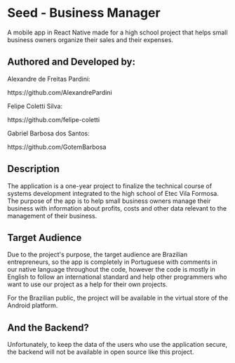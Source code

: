 # Seed - Business Manager
<p>A mobile app in React Native made for a high school project that helps small business owners organize their sales and their expenses.</p>

## Authored and Developed by: 
<p>Alexandre de Freitas Pardini:</p>
<p>https://github.com/AlexandrePardini</p>

<p>Felipe Coletti Silva:</p>
<p>https://github.com/felipe-coletti</p>

<p>Gabriel Barbosa dos Santos:</p>
<p>https://github.com/GotemBarbosa</p>

## Description
<p>The application is a one-year project to finalize the technical course of systems development integrated to the high school of Etec Vila Formosa. The purpose of the app is to help small business owners manage their business with information about profits, costs and other data relevant to the management of their business.</p> 

## Target Audience
<p>Due to the project's purpose, the target audience are Brazilian entrepreneurs, so the app is completely in Portuguese with comments in our native language throughout the code, however the code is mostly in English to follow an international standard and help other programmers who want to use our project as a help for their own projects.</p>

<p>For the Brazilian public, the project will be available in the virtual store of the Android platform.</p>

## And the Backend?
<p>Unfortunately, to keep the data of the users who use the application secure, the backend will not be available in open source like this project.</p>
